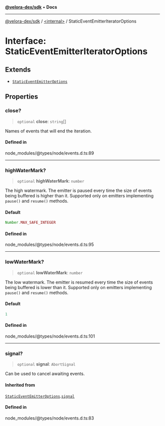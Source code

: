 [**@velora-dex/sdk**](../../README.md) • **Docs**

***

[@velora-dex/sdk](../../globals.md) / [\<internal\>](../README.md) / StaticEventEmitterIteratorOptions

# Interface: StaticEventEmitterIteratorOptions

## Extends

- [`StaticEventEmitterOptions`](StaticEventEmitterOptions.md)

## Properties

### close?

> `optional` **close**: `string`[]

Names of events that will end the iteration.

#### Defined in

node\_modules/@types/node/events.d.ts:89

***

### highWaterMark?

> `optional` **highWaterMark**: `number`

The high watermark. The emitter is paused every time the size of events being buffered is higher than it.
Supported only on emitters implementing `pause()` and `resume()` methods.

#### Default

```ts
Number.MAX_SAFE_INTEGER
```

#### Defined in

node\_modules/@types/node/events.d.ts:95

***

### lowWaterMark?

> `optional` **lowWaterMark**: `number`

The low watermark. The emitter is resumed every time the size of events being buffered is lower than it.
Supported only on emitters implementing `pause()` and `resume()` methods.

#### Default

```ts
1
```

#### Defined in

node\_modules/@types/node/events.d.ts:101

***

### signal?

> `optional` **signal**: `AbortSignal`

Can be used to cancel awaiting events.

#### Inherited from

[`StaticEventEmitterOptions`](StaticEventEmitterOptions.md).[`signal`](StaticEventEmitterOptions.md#signal)

#### Defined in

node\_modules/@types/node/events.d.ts:83
